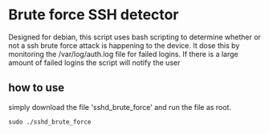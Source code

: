 # Brute force SSH detector

Designed for debian, this script uses bash scripting to determine whether or not a ssh brute force attack is happening to the device. It dose this by monitoring the /var/log/auth.log file for failed logins. If there is a large amount of failed logins the script will notify the user

## how to use
simply download the file 'sshd_brute_force' and run the file as root.

    sudo ./sshd_brute_force

